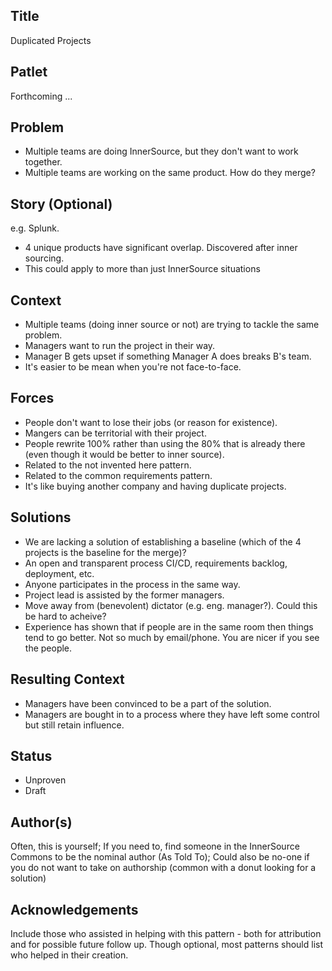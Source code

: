 ## Title
Duplicated Projects

## Patlet
Forthcoming ...

## Problem
* Multiple teams are doing InnerSource, but they don't want to work together.
* Multiple teams are working on the same product.  How do they merge?

## Story (Optional)
e.g. Splunk. 

* 4 unique products have significant overlap.  Discovered after inner sourcing.
* This could apply to more than just InnerSource situations

## Context
* Multiple teams (doing inner source or not) are trying to tackle the same problem.
* Managers want to run the project in their way.
* Manager B gets upset if something Manager A does breaks B's team.
* It's easier to be mean when you're not face-to-face.

## Forces
* People don't want to lose their jobs (or reason for existence).
* Mangers can be territorial with their project.
* People rewrite 100% rather than using the 80% that is already there (even though it would be better to inner source).
* Related to the not invented here pattern.
* Related to the common requirements pattern.
* It's like buying another company and having duplicate projects.

## Solutions
* We are lacking a solution of establishing a baseline (which of the 4 projects is the baseline for the merge)?
* An open and transparent process CI/CD, requirements backlog, deployment, etc.
* Anyone participates in the process in the same way.
* Project lead is assisted by the former managers.
* Move away from (benevolent) dictator (e.g. eng. manager?).  Could this be hard to acheive?
* Experience has shown that if people are in the same room then things tend to go better.  Not so much by email/phone.  You are nicer if you see the people.

## Resulting Context
* Managers have been convinced to be a part of the solution.
* Managers are bought in to a process where they have left some control but still retain influence.

## Status
* Unproven
* Draft

## Author(s)
Often, this is yourself; If you need to, find someone in the InnerSource Commons to be the nominal author (As Told To); Could also be no-one if you do not want to take on authorship (common with a donut looking for a solution)

## Acknowledgements
Include those who assisted in helping with this pattern - both for attribution and for possible future follow up. Though optional, most patterns should list who helped in their creation.
